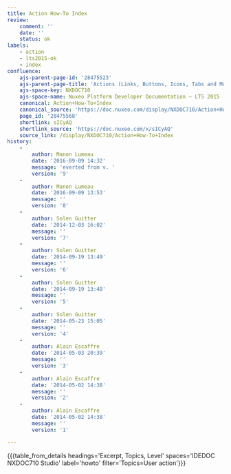 ```yaml
---
title: Action How-To Index
review:
    comment: ''
    date: ''
    status: ok
labels:
    - action
    - lts2015-ok
    - index
confluence:
    ajs-parent-page-id: '28475523'
    ajs-parent-page-title: 'Actions (Links, Buttons, Icons, Tabs and More)'
    ajs-space-key: NXDOC710
    ajs-space-name: Nuxeo Platform Developer Documentation — LTS 2015
    canonical: Action+How-To+Index
    canonical_source: 'https://doc.nuxeo.com/display/NXDOC710/Action+How-To+Index'
    page_id: '28475568'
    shortlink: sICyAQ
    shortlink_source: 'https://doc.nuxeo.com/x/sICyAQ'
    source_link: /display/NXDOC710/Action+How-To+Index
history:
    - 
        author: Manon Lumeau
        date: '2016-09-09 14:32'
        message: 'everted from v. '
        version: '9'
    - 
        author: Manon Lumeau
        date: '2016-09-09 13:53'
        message: ''
        version: '8'
    - 
        author: Solen Guitter
        date: '2014-12-03 16:02'
        message: ''
        version: '7'
    - 
        author: Solen Guitter
        date: '2014-09-19 13:49'
        message: ''
        version: '6'
    - 
        author: Solen Guitter
        date: '2014-09-19 13:48'
        message: ''
        version: '5'
    - 
        author: Solen Guitter
        date: '2014-05-23 15:05'
        message: ''
        version: '4'
    - 
        author: Alain Escaffre
        date: '2014-05-03 20:39'
        message: ''
        version: '3'
    - 
        author: Alain Escaffre
        date: '2014-05-02 14:38'
        message: ''
        version: '2'
    - 
        author: Alain Escaffre
        date: '2014-05-02 14:38'
        message: ''
        version: '1'

---
```

{{{table_from_details headings='Excerpt, Topics, Level' spaces='IDEDOC NXDOC710 Studio' label='howto' filter='Topics=User action'}}}

&nbsp;

&nbsp;